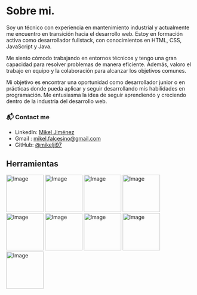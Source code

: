 # Sobre mi.
Soy un técnico con experiencia en mantenimiento industrial y actualmente me encuentro en transición hacia el desarrollo web. Estoy en formación activa como desarrollador fullstack, con conocimientos en HTML, CSS, JavaScript y Java.

Me siento cómodo trabajando en entornos técnicos y tengo una gran capacidad para resolver problemas de manera eficiente. Además, valoro el trabajo en equipo y la colaboración para alcanzar los objetivos comunes.

Mi objetivo es encontrar una oportunidad como desarrollador junior o en prácticas donde pueda aplicar y seguir desarrollando mis habilidades en programación. Me entusiasma la idea de seguir aprendiendo y creciendo dentro de la industria del desarrollo web.

### 📬 Contact me
- LinkedIn: [Mikel Jiménez](www.linkedin.com/in/mikel-jimenez)
- Gmail : mikel.falcesino@gmail.com
- GitHub: [@mikelji97](https://github.com/mikelji97)

## Herramientas
<img src="https://github.com/user-attachments/assets/efe400f2-fd86-4d6c-a429-6cf51b8f84da" alt="Image" width="100"/>
<img src="https://github.com/user-attachments/assets/11cb525e-581c-4f16-a354-3b2f9af48614" alt="Image" width="100"/>
<img src="https://github.com/user-attachments/assets/980032c1-1bd9-481a-a98d-8bfbcf5c8fc8" alt="Image" width="100"/>
<img src="https://github.com/user-attachments/assets/dc9d8f0f-15fb-4fce-9452-9114b60805b7" alt="Image" width="100"/>
<img src="https://github.com/user-attachments/assets/8d758e5f-297d-4180-b739-5635c4cc57dc" alt="Image" width="100"/>
<img src="https://github.com/user-attachments/assets/422115be-d658-46be-8832-336c4a0e2900" alt="Image" width="100"/>
<img src="https://github.com/user-attachments/assets/55ef1880-a3c8-434b-9da0-8f31603722af" alt="Image" width="100"/>
<img src="https://github.com/user-attachments/assets/8d1b28cb-a7d9-41e8-91cb-85066c4e7a7b" alt="Image" width="100"/>
<img src="https://github.com/user-attachments/assets/611558e0-479a-4372-a17d-32e760d394ff" alt="Image" width="100"/>





